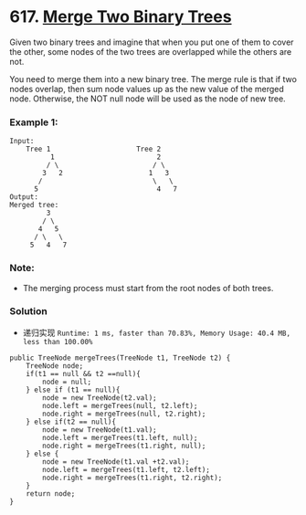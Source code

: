 # 617. [Merge Two Binary Trees](https://leetcode.com/problems/merge-two-binary-trees/)

Given two binary trees and imagine that when you put one of them to cover the other, some nodes of the two trees are overlapped while the others are not.

You need to merge them into a new binary tree. The merge rule is that if two nodes overlap, then sum node values up as the new value of the merged node. Otherwise, the NOT null node will be used as the node of new tree.

### Example 1:
```
Input: 
	Tree 1                     Tree 2                  
          1                         2                             
         / \                       / \                            
        3   2                     1   3                        
       /                           \   \                      
      5                             4   7                  
Output: 
Merged tree:
	     3
	    / \
	   4   5
	  / \   \ 
	 5   4   7
```

### Note: 
* The merging process must start from the root nodes of both trees.

### Solution
* 递归实现 `Runtime: 1 ms, faster than 70.83%, Memory Usage: 40.4 MB, less than 100.00% `
```
public TreeNode mergeTrees(TreeNode t1, TreeNode t2) {
    TreeNode node;
    if(t1 == null && t2 ==null){
        node = null;
    } else if (t1 == null){
        node = new TreeNode(t2.val);
        node.left = mergeTrees(null, t2.left);
        node.right = mergeTrees(null, t2.right);
    } else if(t2 == null){
        node = new TreeNode(t1.val);
        node.left = mergeTrees(t1.left, null);
        node.right = mergeTrees(t1.right, null);
    } else {
        node = new TreeNode(t1.val +t2.val);
        node.left = mergeTrees(t1.left, t2.left);
        node.right = mergeTrees(t1.right, t2.right);
    }
    return node;
}
```
